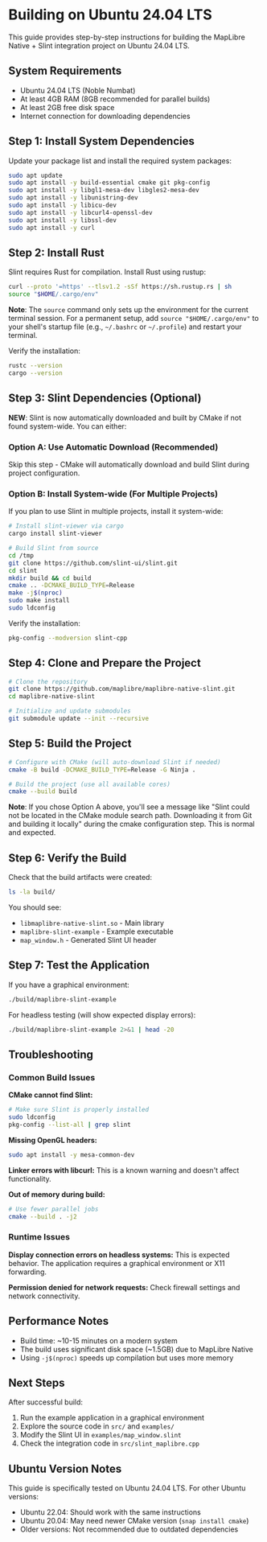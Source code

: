 # Building on Ubuntu 24.04 LTS

This guide provides step-by-step instructions for building the MapLibre Native + Slint integration project on Ubuntu 24.04 LTS.

## System Requirements

- Ubuntu 24.04 LTS (Noble Numbat)
- At least 4GB RAM (8GB recommended for parallel builds)
- At least 2GB free disk space
- Internet connection for downloading dependencies

## Step 1: Install System Dependencies

Update your package list and install the required system packages:

```bash
sudo apt update
sudo apt install -y build-essential cmake git pkg-config
sudo apt install -y libgl1-mesa-dev libgles2-mesa-dev
sudo apt install -y libunistring-dev
sudo apt install -y libicu-dev
sudo apt install -y libcurl4-openssl-dev
sudo apt install -y libssl-dev
sudo apt install -y curl
```

## Step 2: Install Rust

Slint requires Rust for compilation. Install Rust using rustup:

```bash
curl --proto '=https' --tlsv1.2 -sSf https://sh.rustup.rs | sh
source "$HOME/.cargo/env"
```

**Note**: The `source` command only sets up the environment for the current terminal session. For a permanent setup, add `source "$HOME/.cargo/env"` to your shell's startup file (e.g., `~/.bashrc` or `~/.profile`) and restart your terminal.

Verify the installation:
```bash
rustc --version
cargo --version
```

## Step 3: Slint Dependencies (Optional)

**NEW**: Slint is now automatically downloaded and built by CMake if not found system-wide. You can either:

### Option A: Use Automatic Download (Recommended)
Skip this step - CMake will automatically download and build Slint during project configuration.

### Option B: Install System-wide (For Multiple Projects)
If you plan to use Slint in multiple projects, install it system-wide:

```bash
# Install slint-viewer via cargo
cargo install slint-viewer

# Build Slint from source
cd /tmp
git clone https://github.com/slint-ui/slint.git
cd slint
mkdir build && cd build
cmake .. -DCMAKE_BUILD_TYPE=Release
make -j$(nproc)
sudo make install
sudo ldconfig
```

Verify the installation:
```bash
pkg-config --modversion slint-cpp
```

## Step 4: Clone and Prepare the Project

```bash
# Clone the repository
git clone https://github.com/maplibre/maplibre-native-slint.git
cd maplibre-native-slint

# Initialize and update submodules
git submodule update --init --recursive
```

## Step 5: Build the Project

```bash
# Configure with CMake (will auto-download Slint if needed)
cmake -B build -DCMAKE_BUILD_TYPE=Release -G Ninja .

# Build the project (use all available cores)
cmake --build build
```

**Note**: If you chose Option A above, you'll see a message like "Slint could not be located in the CMake module search path. Downloading it from Git and building it locally" during the cmake configuration step. This is normal and expected.

## Step 6: Verify the Build

Check that the build artifacts were created:

```bash
ls -la build/
```

You should see:
- `libmaplibre-native-slint.so` - Main library
- `maplibre-slint-example` - Example executable
- `map_window.h` - Generated Slint UI header

## Step 7: Test the Application

If you have a graphical environment:
```bash
./build/maplibre-slint-example
```

For headless testing (will show expected display errors):
```bash
./build/maplibre-slint-example 2>&1 | head -20
```

## Troubleshooting

### Common Build Issues

**CMake cannot find Slint:**
```bash
# Make sure Slint is properly installed
sudo ldconfig
pkg-config --list-all | grep slint
```

**Missing OpenGL headers:**
```bash
sudo apt install -y mesa-common-dev
```

**Linker errors with libcurl:**
This is a known warning and doesn't affect functionality.

**Out of memory during build:**
```bash
# Use fewer parallel jobs
cmake --build . -j2
```

### Runtime Issues

**Display connection errors on headless systems:**
This is expected behavior. The application requires a graphical environment or X11 forwarding.

**Permission denied for network requests:**
Check firewall settings and network connectivity.

## Performance Notes

- Build time: ~10-15 minutes on a modern system
- The build uses significant disk space (~1.5GB) due to MapLibre Native
- Using `-j$(nproc)` speeds up compilation but uses more memory

## Next Steps

After successful build:
1. Run the example application in a graphical environment
2. Explore the source code in `src/` and `examples/`
3. Modify the Slint UI in `examples/map_window.slint`
4. Check the integration code in `src/slint_maplibre.cpp`

## Ubuntu Version Notes

This guide is specifically tested on Ubuntu 24.04 LTS. For other Ubuntu versions:
- Ubuntu 22.04: Should work with the same instructions
- Ubuntu 20.04: May need newer CMake version (`snap install cmake`)
- Older versions: Not recommended due to outdated dependencies
